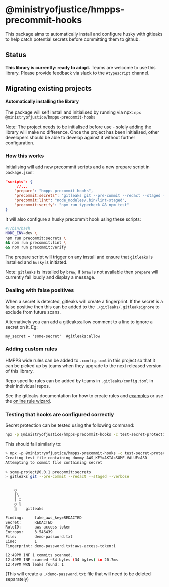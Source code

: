 # @ministryofjustice/hmpps-precommit-hooks

This package aims to automatically install and configure husky with gitleaks to help catch potential secrets before committing them to github.

## Status

**This library is currently: ready to adopt.**
Teams are welcome to use this library. Please provide feedback via slack to the `#typescript` channel.

## Migrating existing projects

#### Automatically installing the library

The package will self install and initialised by running via npx:
`npx @ministryofjustice/hmpps-precommit-hooks`

Note: The project needs to be initialised before use - solely adding the library will make no difference.
Once the project has been initialised, other developers should be able to develop against it without further configuration.

### How this works

Initialising will add new precommit scripts and a new prepare script in `package.json`:

```json
"scripts": {
     //...
    "prepare": "hmpps-precommit-hooks",
    "precommit:secrets": "gitleaks git --pre-commit --redact --staged --verbose",
    "precommit:lint": "node_modules/.bin/lint-staged",
    "precommit:verify": "npm run typecheck && npm test"
}
```

It will also configure a husky precommit hook using these scripts:

```sh
#!/bin/bash
NODE_ENV=dev \
npm run precommit:secrets \
&& npm run precommit:lint \
&& npm run precommit:verify
```

The prepare script will trigger on any install and ensure that `gitleaks` is installed and `husky` is initiated.

Note: `gitleaks` is installed by `brew`, if `brew` is not available then `prepare` will currently fail loudly and display a message.

### Dealing with false positives

When a secret is detected, gitleaks will create a fingerprint. If the secret is a false positive then this can be added to the `./gitleaks/.gitleaksignore` to exclude from future scans.

Alternatively you can add a gitleaks:allow comment to a line to ignore a secret on it. Eg:

```
my_secret = 'some-secret'  #gitleaks:allow
```

### Adding custom rules

HMPPS wide rules can be added to `.config.toml` in this project so that it can be picked up by teams when they upgrade to the next released version of this library.

Repo specific rules can be added by teams in `.gitleaks/config.toml` in their individual repos.

See the gitleaks documentation for how to create rules and [examples](https://github.com/gitleaks/gitleaks/blob/master/config/gitleaks.toml) or use the [online rule wizard](https://gitleaks.io/playground).

### Testing that hooks are configured correctly

Secret protection can be tested using the following command:

```bash
npx -p @ministryofjustice/hmpps-precommit-hooks -c test-secret-protection
```

This should fail similarly to:

```bash
> npx -p @ministryofjustice/hmpps-precommit-hooks -c test-secret-protection
Creating test file containing dummy AWS_KEY=AKIA<SOME-VALUE>ASD
Attempting to commit file containing secret

> some-project@0.0.1 precommit:secrets
> gitleaks git --pre-commit --redact --staged --verbose


    ○
    │╲
    │ ○
    ○ ░
    ░    gitleaks

Finding:     fake_aws_key=REDACTED
Secret:      REDACTED
RuleID:      aws-access-token
Entropy:     3.546439
File:        demo-password.txt
Line:        1
Fingerprint: demo-password.txt:aws-access-token:1

12:49PM INF 1 commits scanned.
12:49PM INF scanned ~34 bytes (34 bytes) in 20.7ms
12:49PM WRN leaks found: 1
```

(This will create a `./demo-password.txt` file that will need to be deleted separately)
